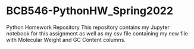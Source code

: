 # BCB546-PythonHW_Spring2022
Python Homework Repository
This repository contains my Jupyter notebook for this assignment as well as my csv file containing my new file with Molecular Weight and GC Content columns.
